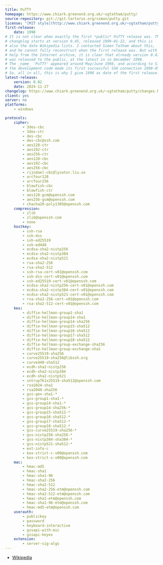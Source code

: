 ```yaml
---
title: PuTTY
homepage: https://www.chiark.greenend.org.uk/~sgtatham/putty/
source-repository: git://git.tartarus.org/simon/putty.git
license: "[MIT style](http://www.chiark.greenend.org.uk/~sgtatham/putty/licence.html)"
first-release:
    date: 1998
# It is not clear when exactly the first *public* PuTTY release was. The
# changelog starts at version 0.45, released 1999-01-22, and this is
# also the date Wikipedia lists. I contacted Simon Tatham about this,
# and he cannot fully reconstruct when the first release was. But with
# help from the Internet archive, it is clear that already version 0.43
# was released to the public, at the latest in in December 1998.
# The _name_ 'PuTTY' appeared around May/June 1998, and according to Simon,
# the development code made its first successful SSH connection 1998-05-29.
# So, all in all, this is why I give 1998 as date of the first release.
latest-release:
    version: 0.82
    date: 2024-11-27
changelog: https://www.chiark.greenend.org.uk/~sgtatham/putty/changes.html
client: yes
server: no
platforms:
    - windows

protocols:
    cipher:
        - 3des-cbc
        - 3des-ctr
        - des-cbc
        - des-cbc@ssh.com
        - aes128-ctr
        - aes192-ctr
        - aes256-ctr
        - aes128-cbc
        - aes192-cbc
        - aes256-cbc
        - rijndael-cbc@lysator.liu.se
        - arcfour128
        - arcfour256
        - blowfish-cbc
        - blowfish-ctr
        - aes128-gcm@openssh.com
        - aes256-gcm@openssh.com
        - chacha20-poly1305@openssh.com
    compression:
        - zlib
        - zlib@openssh.com
        - none
    hostkey:
        - ssh-rsa
        - ssh-dss
        - ssh-ed25519
        - ssh-ed448
        - ecdsa-sha2-nistp256
        - ecdsa-sha2-nistp384
        - ecdsa-sha2-nistp521
        - rsa-sha2-256
        - rsa-sha2-512
        - ssh-rsa-cert-v01@openssh.com
        - ssh-dss-cert-v01@openssh.com
        - ssh-ed25519-cert-v01@openssh.com
        - ecdsa-sha2-nistp256-cert-v01@openssh.com
        - ecdsa-sha2-nistp384-cert-v01@openssh.com
        - ecdsa-sha2-nistp521-cert-v01@openssh.com
        - rsa-sha2-256-cert-v01@openssh.com
        - rsa-sha2-512-cert-v01@openssh.com
    kex:
        - diffie-hellman-group1-sha1
        - diffie-hellman-group14-sha1
        - diffie-hellman-group14-sha256
        - diffie-hellman-group15-sha512
        - diffie-hellman-group16-sha512
        - diffie-hellman-group17-sha512
        - diffie-hellman-group18-sha512
        - diffie-hellman-group-exchange-sha256
        - diffie-hellman-group-exchange-sha1
        - curve25519-sha256
        - curve25519-sha256@libssh.org
        - curve448-sha512
        - ecdh-sha2-nistp256
        - ecdh-sha2-nistp384
        - ecdh-sha2-nistp521
        - sntrup761x25519-sha512@openssh.com
        - rsa1024-sha1
        - rsa2048-sha256
        - gss-gex-sha1-*
        - gss-group1-sha1-*
        - gss-group14-sha1-*
        - gss-group14-sha256-*
        - gss-group15-sha512-*
        - gss-group16-sha512-*
        - gss-group17-sha512-*
        - gss-group18-sha512-*
        - gss-curve25519-sha256-*
        - gss-nistp256-sha256-*
        - gss-nistp384-sha384-*
        - gss-nistp521-sha512-*
        - ext-info-c
        - kex-strict-c-v00@openssh.com
        - kex-strict-s-v00@openssh.com
    mac:
        - hmac-md5
        - hmac-sha1
        - hmac-sha1-96
        - hmac-sha2-256
        - hmac-sha2-512
        - hmac-sha2-256-etm@openssh.com
        - hmac-sha2-512-etm@openssh.com
        - hmac-sha1-etm@openssh.com
        - hmac-sha1-96-etm@openssh.com
        - hmac-md5-etm@openssh.com
    userauth:
        - publickey
        - password
        - keyboard-interactive
        - gssapi-with-mic
        - gssapi-keyex
    extension:
        - server-sig-algs
---
```

* [Wikipedia](https://en.wikipedia.org/wiki/PuTTY)
